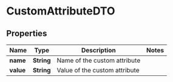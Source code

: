 
# CustomAttributeDTO

## Properties
Name | Type | Description | Notes
------------ | ------------- | ------------- | -------------
**name** | **String** | Name of the custom attribute | 
**value** | **String** | Value of the custom attribute | 



